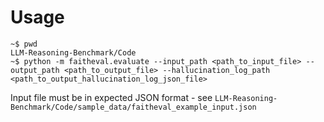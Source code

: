 # Usage

```
~$ pwd
LLM-Reasoning-Benchmark/Code
~$ python -m faitheval.evaluate --input_path <path_to_input_file> --output_path <path_to_output_file> --hallucination_log_path <path_to_output_hallucination_log_json_file>
```

Input file must be in expected JSON format - see `LLM-Reasoning-Benchmark/Code/sample_data/faitheval_example_input.json`